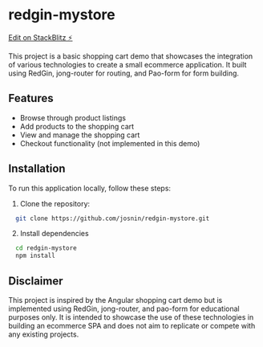# redgin-mystore

[Edit on StackBlitz ⚡️](https://stackblitz.com/edit/typescript-ezsw6j)

This project is a basic shopping cart demo that showcases the integration of various technologies to create a small ecommerce application. It built using RedGin, jong-router for routing, and Pao-form for form building.

## Features
- Browse through product listings
- Add products to the shopping cart
- View and manage the shopping cart
- Checkout functionality (not implemented in this demo)

## Installation
To run this application locally, follow these steps:

1. Clone the repository:
```bash
  git clone https://github.com/josnin/redgin-mystore.git
```

2. Install dependencies
```bash
  cd redgin-mystore
  npm install
```

## Disclaimer
This project is inspired by the Angular shopping cart demo but is implemented using RedGin, jong-router, and pao-form for educational purposes only. It is intended to showcase the use of these technologies in building an ecommerce SPA and does not aim to replicate or compete with any existing projects.
